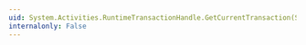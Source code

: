 ```yaml
---
uid: System.Activities.RuntimeTransactionHandle.GetCurrentTransaction(System.Activities.NativeActivityContext)
internalonly: False
---
```

